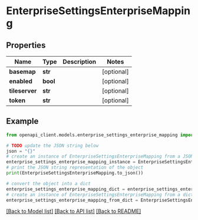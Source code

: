 # EnterpriseSettingsEnterpriseMapping


## Properties

Name | Type | Description | Notes
------------ | ------------- | ------------- | -------------
**basemap** | **str** |  | [optional] 
**enabled** | **bool** |  | [optional] 
**tileserver** | **str** |  | [optional] 
**token** | **str** |  | [optional] 

## Example

```python
from openapi_client.models.enterprise_settings_enterprise_mapping import EnterpriseSettingsEnterpriseMapping

# TODO update the JSON string below
json = "{}"
# create an instance of EnterpriseSettingsEnterpriseMapping from a JSON string
enterprise_settings_enterprise_mapping_instance = EnterpriseSettingsEnterpriseMapping.from_json(json)
# print the JSON string representation of the object
print(EnterpriseSettingsEnterpriseMapping.to_json())

# convert the object into a dict
enterprise_settings_enterprise_mapping_dict = enterprise_settings_enterprise_mapping_instance.to_dict()
# create an instance of EnterpriseSettingsEnterpriseMapping from a dict
enterprise_settings_enterprise_mapping_from_dict = EnterpriseSettingsEnterpriseMapping.from_dict(enterprise_settings_enterprise_mapping_dict)
```
[[Back to Model list]](../README.md#documentation-for-models) [[Back to API list]](../README.md#documentation-for-api-endpoints) [[Back to README]](../README.md)


